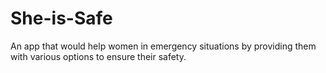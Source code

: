 # She-is-Safe
An app that would help women in emergency situations by providing them with various options to ensure their safety.
